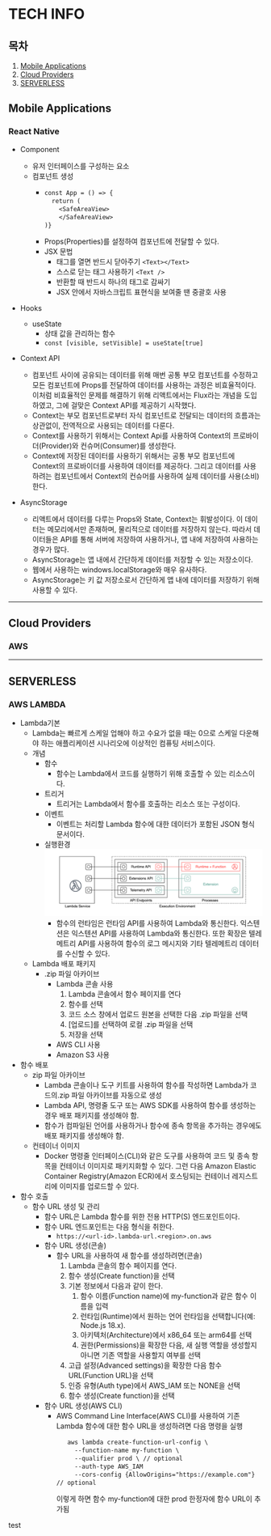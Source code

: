 # TECH INFO

## 목차
1. [Mobile Applications](#Mobile-Applications)
2. [Cloud Providers](#Cloud-Providers)
3. [SERVERLESS](#SERVERLESS)

## Mobile Applications
### React Native
- Component
  - 유저 인터페이스를 구성하는 요소
  - 컴포넌트 생성
    - ```
      const App = () => { 
        return (
          <SafeAreaView>
          </SafeAreaView>
      )} 
      ```
    - Props(Properties)를 설정하여 컴포넌트에 전달할 수 있다.
    - JSX 문법
      - 태그를 열면 반드시 닫아주기 `<Text></Text>`
      - 스스로 닫는 태그 사용하기   `<Text />`
      - 반환할 때 반드시 하나의 태그로 감싸기
      - JSX 안에서 자바스크립트 표현식을 보여줄 땐 중괄호 사용
    
- Hooks
  - useState
    - 상태 값을 관리하는 함수
    - `const [visible, setVisible] = useState[true]`
- Context API
  - 컴포넌트 사이에 공유되는 데이터를 위해 매번 공통 부모 컴포넌트를 수정하고 모든 컴포넌트에 
    Props를 전달하여 데이터를 사용하는 과정은 비효율적이다. 이처럼 비효율적인 문제를 해결하기 위해 
    리액트에서는 Flux라는 개념을 도입하였고, 그에 걸맞은 Context API를 제공하기 시작했다.
  - Context는 부모 컴포넌트로부터 자식 컴포넌트로 전달되는 데이터의 흐름과는 상관없이, 전역적으로
    사용되는 데이터를 다룬다.
  - Context를 사용하기 위해서는 Context Api를 사용하여 Context의 프로바이더(Provider)와
    컨슈머(Consumer)를 생성한다.
  - Context에 저장된 데이터를 사용하기 위해서는 공통 부모 컴포넌트에 Context의 프로바이더를 사용하여
    데이터를 제공하다. 그리고 데이터를 사용하려는 컴포넌트에서 Context의 컨슈머를 사용하여 실제
    데이터를 사용(소비)한다.
- AsyncStorage
  - 리액트에서 데이터를 다루는 Props와 State, Context는 휘발성이다. 이 데이터는 메모리에서만 존재하며, 
    물리적으로 데이터를 저장하지 않는다. 따라서 데이터들은 API를 통해 서버에 저장하여 사용하거나, 앱 내에 
    저장하여 사용하는 경우가 많다.
  - AsyncStorage는 앱 내에서 간단하게 데이터를 저장할 수 있는 저장소이다.
  - 웹에서 사용하는 windows.localStorage와 매우 유사하다.
  - AsyncStorage는 키 값 저장소로서 간단하게 앱 내에 데이터를 저장하기 위해 사용할 수 있다.

<hr />

## Cloud Providers
### AWS

<hr />

## SERVERLESS
### AWS LAMBDA
- Lambda기본
  - Lambda는 빠르게 스케일 업해야 하고 수요가 없을 때는 0으로 스케일 다운해야 하는 애플리케이션 시나리오에 이상적인 컴퓨팅 서비스이다.
  - 개념
    - 함수
      - 함수는 Lambda에서 코드를 실행하기 위해 호출할 수 있는 리소스이다.
    - 트리거
      - 트리거는 Lambda에서 함수를 호출하는 리소스 또는 구성이다.
    - 이벤트
      - 이벤트는 처리할 Lambda 함수에 대한 데이터가 포함된 JSON 형식 문서이다.
    - 실행환경
      <img alt="Execution_environment" src="img/serverless/Execution_environment.png">
      - 함수의 런타임은 런타임 API를 사용하여 Lambda와 통신한다. 익스텐션은 익스텐션 API를 사용하여
        Lambda와 통신한다. 또한 확장은 텔레메트리 API를 사용하여 함수의 로그 메시지와 기타 텔레메트리
        데이터를 수신할 수 있다.
  - Lambda 배포 패키지
    - .zip 파일 아카이브
      - Lambda 콘솔 사용
        1. Lambda 콘솔에서 함수 페이지를 연다
        2. 함수를 선택
        3. 코드 소스 창에서 업로드 원본을 선택한 다음 .zip 파일을 선택
        4. [업로드]를 선택하여 로컬 .zip 파일을 선택
        5. 저장을 선택
      - AWS CLI 사용
      - Amazon S3 사용
- 함수 배포
  - zip 파일 아카이브
    - Lambda 콘솔이나 도구 키트를 사용하여 함수를 작성하면 Lambda가 코드의.zip 파일 아카이브를 자동으로 생성
    - Lambda API, 명령줄 도구 또는 AWS SDK를 사용하여 함수를 생성하는 경우 배포 패키지를 생성해야 함.
    - 함수가 컴파일된 언어를 사용하거나 함수에 종속 항목을 추가하는 경우에도 배포 패키지를 생성해야 함.
  - 컨테이너 이미지
    - Docker 명령줄 인터페이스(CLI)와 같은 도구를 사용하여 코드 및 종속 항목을 컨테이너 이미지로 패키지화할 
      수 있다. 그런 다음 Amazon Elastic Container Registry(Amazon ECR)에서 호스팅되는 컨테이너 
      레지스트리에 이미지를 업로드할 수 있다.
- 함수 호출
  - 함수 URL 생성 및 관리
    - 함수 URL은 Lambda 함수를 위한 전용 HTTP(S) 엔드포인트이다.
    - 함수 URL 엔드포인트는 다음 형식을 취한다.
      - ```https://<url-id>.lambda-url.<region>.on.aws```
    - 함수 URL 생성(콘솔)
      - 함수 URL을 사용하여 새 함수를 생성하려면(콘솔)
        1. Lambda 콘솔의 함수 페이지를 연다.
        2. 함수 생성(Create function)을 선택
        3. 기본 정보에서 다음과 같이 한다.
           1) 함수 이름(Function name)에 my-function과 같은 함수 이름을 입력
           2) 런타임(Runtime)에서 원하는 언어 런타임을 선택합니다(예: Node.js 18.x).
           3) 아키텍처(Architecture)에서 x86_64 또는 arm64를 선택
           4) 권한(Permissions)을 확장한 다음, 새 실행 역할을 생성할지 아니면 기존 역할을 사용할지 여부를 선택
        4. 고급 설정(Advanced settings)을 확장한 다음 함수 URL(Function URL)을 선택
        5. 인증 유형(Auth type)에서 AWS_IAM 또는 NONE을 선택
        6. 함수 생성(Create function)을 선택
    - 함수 URL 생성(AWS CLI)
      - AWS Command Line Interface(AWS CLI)를 사용하여 기존 Lambda 함수에 대한 함수 URL을 생성하려면 
        다음 명령을 실행
        ``` 
           aws lambda create-function-url-config \
             --function-name my-function \
             --qualifier prod \ // optional
             --auth-type AWS_IAM
             --cors-config {AllowOrigins="https://example.com"} // optional
        ```
        이렇게 하면 함수 my-function에 대한 prod 한정자에 함수 URL이 추가됨

test